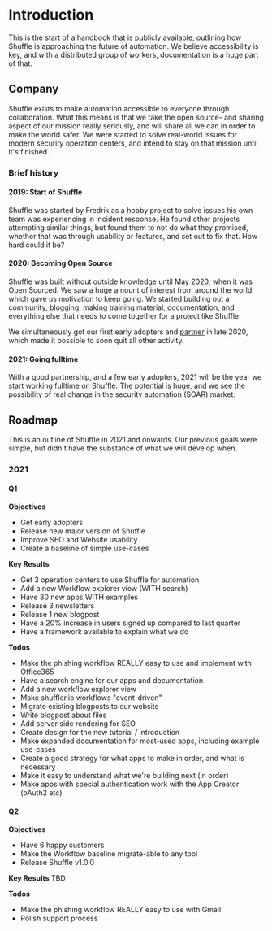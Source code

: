 # Introduction
This is the start of a handbook that is publicly available, outlining how Shuffle is approaching the future of automation. We believe accessibility is key, and with a distributed group of workers, documentation is a huge part of that.

## Company
Shuffle exists to make automation accessible to everyone through collaboration. What this means is that we take the open source- and sharing aspect of our mission really seriously, and will share all we can in order to make the world safer. We were started to solve real-world issues for modern security operation centers, and intend to stay on that mission until it's finished.

### Brief history
#### 2019: Start of Shuffle
Shuffle was started by Fredrik as a hobby project to solve issues his own team was experiencing in incident response. He found other projects attempting similar things, but found them to not do what they promised, whether that was through usability or features, and set out to fix that. How hard could it be? 

#### 2020: Becoming Open Source
Shuffle was built without outside knowledge until May 2020, when it was Open Sourced. We saw a huge amount of interest from around the world, which gave us motivation to keep going. We started building out a community, blogging, making training material, documentation, and everything else that needs to come together for a project like Shuffle. 

We simultaneously got our first early adopters and [partner](https://shuffler.io/blog/infopercept) in late 2020, which made it possible to soon quit all other activity.

#### 2021: Going fulltime
With a good partnership, and a few early adopters, 2021 will be the year we start working fulltime on Shuffle. The potential is huge, and we see the possibility of real change in the security automation (SOAR) market. 

## Roadmap
This is an outline of Shuffle in 2021 and onwards. Our previous goals were simple, but didn't have the substance of what we will develop when.

### 2021
#### Q1
**Objectives**
* Get early adopters 
* Release new major version of Shuffle 
* Improve SEO and Website usability
* Create a baseline of simple use-cases

**Key Results**
* Get 3 operation centers to use Shuffle for automation
* Add a new Workflow explorer view (WITH search) 
* Have 30 new apps WITH examples
* Release 3 newsletters
* Release 1 new blogpost
* Have a 20% increase in users signed up compared to last quarter
* Have a framework available to explain what we do

**Todos**
* Make the phishing workflow REALLY easy to use and implement with Office365 
* Have a search engine for our apps and documentation
* Add a new workflow explorer view 
* Make shuffler.io workflows "event-driven"
* Migrate existing blogposts to our website 
* Write blogpost about files
* Add server side rendering for SEO
* Create design for the new tutorial / introduction
* Make expanded documentation for most-used apps, including example use-cases
* Create a good strategy for what apps to make in order, and what is necessary
* Make it easy to understand what we're building next (in order)
* Make apps with special authentication work with the App Creator (oAuth2 etc)

#### Q2
**Objectives**
* Have 6 happy customers
* Make the Workflow baseline migrate-able to any tool
* Release Shuffle v1.0.0

**Key Results**
TBD

**Todos**
* Make the phishing workflow REALLY easy to use with Gmail 
* Polish support process
